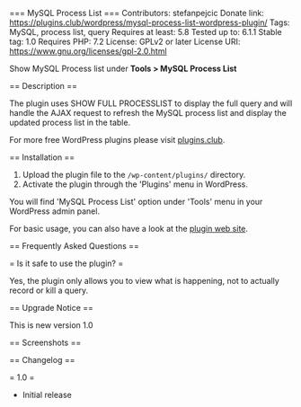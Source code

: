 === MySQL Process List ===
Contributors: stefanpejcic
Donate link: https://plugins.club/wordpress/mysql-process-list-wordpress-plugin/
Tags: MySQL, process list, query
Requires at least: 5.8
Tested up to: 6.1.1
Stable tag: 1.0
Requires PHP: 7.2
License: GPLv2 or later
License URI: https://www.gnu.org/licenses/gpl-2.0.html

Show MySQL Process list under **Tools > MySQL Process List**

== Description ==

The plugin uses SHOW FULL PROCESSLIST to display the full query and will handle the AJAX request to refresh the MySQL process list and display the updated process list in the table.

For more free WordPress plugins please visit [plugins.club](https://plugins.club/wordpress/mysql-process-list-wordpress-plugin/).


== Installation ==

1. Upload the plugin file to the `/wp-content/plugins/` directory.
1. Activate the plugin through the 'Plugins' menu in WordPress.

You will find 'MySQL Process List' option under 'Tools' menu in your WordPress admin panel.

For basic usage, you can also have a look at the [plugin web site](https://plugins.club/wordpress/mysql-process-list-wordpress-plugin/).

== Frequently Asked Questions ==

= Is it safe to use the plugin? =

Yes, the plugin only allows you to view what is happening, not to actually record or kill a query.

== Upgrade Notice ==

This is new version 1.0

== Screenshots ==


== Changelog ==
 
= 1.0 =

* Initial release
